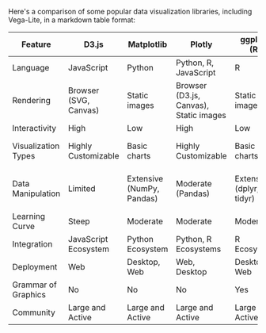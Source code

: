Here's a comparison of some popular data visualization libraries, including Vega-Lite, in a markdown table format:

| Feature | D3.js | Matplotlib | Plotly | ggplot2 (R) | Bokeh | Vega-Lite | Tableau | Power BI |
|---------|-------|------------|--------|-------------|-------|-----------|---------|----------|
| Language | JavaScript | Python | Python, R, JavaScript | R | Python, R | JavaScript | Proprietary | Proprietary |
| Rendering | Browser (SVG, Canvas) | Static images | Browser (D3.js, Canvas), Static images | Static images | Browser (HTML5 Canvas, WebGL) | Browser (SVG, Canvas) | Desktop app | Desktop app, Web app |
| Interactivity | High | Low | High | Low | High | High | High | High |
| Visualization Types | Highly Customizable | Basic charts | Highly Customizable | Basic charts | Basic charts, Statistical | Basic charts, Statistical | Broad range | Broad range |
| Data Manipulation | Limited | Extensive (NumPy, Pandas) | Moderate (Pandas) | Extensive (dplyr, tidyr) | Moderate (Pandas, Dask) | Limited | Extensive (Data preparation tools) | Extensive (Data preparation tools) |
| Learning Curve | Steep | Moderate | Moderate | Moderate | Moderate | Low | Moderate | Moderate |
| Integration | JavaScript Ecosystem | Python Ecosystem | Python, R Ecosystems | R Ecosystem | Python, R Ecosystems | JavaScript Ecosystem | APIs, Connectors | APIs, Connectors |
| Deployment | Web | Desktop, Web | Web, Desktop | Desktop, Web | Web, Desktop | Web | Desktop, Web | Desktop, Web |
| Grammar of Graphics | No | No | No | Yes | No | Yes | Limited | Limited |
| Community | Large and Active | Large and Active | Large and Active | Large and Active | Active | Active | Commercial | Commercial |

